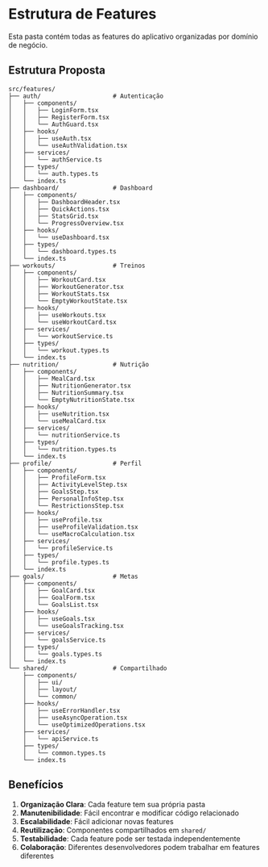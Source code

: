 # Estrutura de Features

Esta pasta contém todas as features do aplicativo organizadas por domínio de negócio.

## Estrutura Proposta

```
src/features/
├── auth/                    # Autenticação
│   ├── components/
│   │   ├── LoginForm.tsx
│   │   ├── RegisterForm.tsx
│   │   └── AuthGuard.tsx
│   ├── hooks/
│   │   ├── useAuth.tsx
│   │   └── useAuthValidation.tsx
│   ├── services/
│   │   └── authService.ts
│   ├── types/
│   │   └── auth.types.ts
│   └── index.ts
├── dashboard/               # Dashboard
│   ├── components/
│   │   ├── DashboardHeader.tsx
│   │   ├── QuickActions.tsx
│   │   ├── StatsGrid.tsx
│   │   └── ProgressOverview.tsx
│   ├── hooks/
│   │   └── useDashboard.tsx
│   ├── types/
│   │   └── dashboard.types.ts
│   └── index.ts
├── workouts/                # Treinos
│   ├── components/
│   │   ├── WorkoutCard.tsx
│   │   ├── WorkoutGenerator.tsx
│   │   ├── WorkoutStats.tsx
│   │   └── EmptyWorkoutState.tsx
│   ├── hooks/
│   │   ├── useWorkouts.tsx
│   │   └── useWorkoutCard.tsx
│   ├── services/
│   │   └── workoutService.ts
│   ├── types/
│   │   └── workout.types.ts
│   └── index.ts
├── nutrition/               # Nutrição
│   ├── components/
│   │   ├── MealCard.tsx
│   │   ├── NutritionGenerator.tsx
│   │   ├── NutritionSummary.tsx
│   │   └── EmptyNutritionState.tsx
│   ├── hooks/
│   │   ├── useNutrition.tsx
│   │   └── useMealCard.tsx
│   ├── services/
│   │   └── nutritionService.ts
│   ├── types/
│   │   └── nutrition.types.ts
│   └── index.ts
├── profile/                 # Perfil
│   ├── components/
│   │   ├── ProfileForm.tsx
│   │   ├── ActivityLevelStep.tsx
│   │   ├── GoalsStep.tsx
│   │   ├── PersonalInfoStep.tsx
│   │   └── RestrictionsStep.tsx
│   ├── hooks/
│   │   ├── useProfile.tsx
│   │   ├── useProfileValidation.tsx
│   │   └── useMacroCalculation.tsx
│   ├── services/
│   │   └── profileService.ts
│   ├── types/
│   │   └── profile.types.ts
│   └── index.ts
├── goals/                   # Metas
│   ├── components/
│   │   ├── GoalCard.tsx
│   │   ├── GoalForm.tsx
│   │   └── GoalsList.tsx
│   ├── hooks/
│   │   ├── useGoals.tsx
│   │   └── useGoalsTracking.tsx
│   ├── services/
│   │   └── goalsService.ts
│   ├── types/
│   │   └── goals.types.ts
│   └── index.ts
└── shared/                  # Compartilhado
    ├── components/
    │   ├── ui/
    │   ├── layout/
    │   └── common/
    ├── hooks/
    │   ├── useErrorHandler.tsx
    │   ├── useAsyncOperation.tsx
    │   └── useOptimizedOperations.tsx
    ├── services/
    │   └── apiService.ts
    ├── types/
    │   └── common.types.ts
    └── index.ts
```

## Benefícios

1. **Organização Clara**: Cada feature tem sua própria pasta
2. **Manutenibilidade**: Fácil encontrar e modificar código relacionado
3. **Escalabilidade**: Fácil adicionar novas features
4. **Reutilização**: Componentes compartilhados em `shared/`
5. **Testabilidade**: Cada feature pode ser testada independentemente
6. **Colaboração**: Diferentes desenvolvedores podem trabalhar em features diferentes

